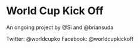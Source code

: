 World Cup Kick Off
==========

An ongoing project by @Si and @briansuda

Twitter: @worldcupko
Facebook: @worldcupkickoff

